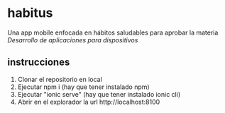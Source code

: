 # habitus

Una app mobile enfocada en hábitos saludables para aprobar la materia _Desarrollo de aplicaciones para dispositivos_

## instrucciones

1. Clonar el repositorio en local
2. Ejecutar npm i (hay que tener instalado npm)
3. Ejecutar "ionic serve" (hay que tener instalado ionic cli)
4. Abrir en el explorador la url http://localhost:8100
